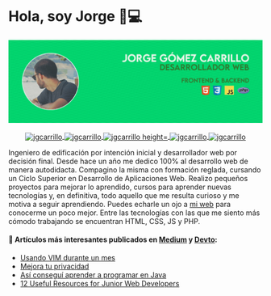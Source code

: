 # Hola, soy Jorge 👋💻

![Hola 👋, Soy Jorge Gómez, desarrollador web autodidacta 👨‍💻 de Murcia, Spain 🇪🇸](https://github.com/jgcarrillo/jgcarrillo/blob/master/GithubProfileImg.jpg)

<p align="center">
  <a href="https://twitter.com/jgcarrillo_" target="_blank">
    <img align="center" src="https://cdn.jsdelivr.net/npm/simple-icons@3.0.1/icons/twitter.svg" alt="jgcarrillo" height="28px" width="28px" />
  </a>
  <a href="https://es.linkedin.com/in/jgcarrilloweb" target="_blank">
    <img align="center" src="https://cdn.jsdelivr.net/npm/simple-icons@3.0.1/icons/linkedin.svg" alt="jgcarrillo" height="28px" width="28px" />
  </a>
  <a href="https://medium.com/@jgcarrillo" target="_blank">
    <img align="center" src="https://cdn.jsdelivr.net/npm/simple-icons@3.0.1/icons/medium.svg" alt="jgcarrillo height="28px" width="28px" />
  </a>
  <a href="https://codepen.io/jgcarrillo/" target="_blank">
    <img align="center" src="https://cdn.jsdelivr.net/npm/simple-icons@3.0.1/icons/codepen.svg" alt="jgcarrillo" height="28px" width="28px" />
  </a>
  <a href="https://dev.to/jgcarrillo" target="_blank">
    <img align="center" src="https://cdn.jsdelivr.net/npm/simple-icons@3.0.1/icons/dev-dot-to.svg" alt="jgcarrillo" height="28px" width="28px" />
  </a>                                                                                                                                                                                                                                                                                
</p>

Ingeniero de edificación por intención inicial y desarrollador web por decisión final. Desde hace un año me dedico 100% al desarrollo web de manera autodidacta. Compagino la misma con formación reglada, cursando un Ciclo Superior en Desarrollo de Aplicaciones Web. Realizo pequeños proyectos para mejorar lo aprendido, cursos para aprender nuevas tecnologías y, en definitiva, todo aquello que me resulta curioso y me motiva a seguir aprendiendo. Puedes echarle un ojo a [mi web](https://jgcarrillo.com/) para conocerme un poco mejor. Entre las tecnologías con las que me siento más cómodo trabajando se encuentran HTML, CSS, JS y PHP.

#### 📝 Artículos más interesantes publicados en [Medium](https://medium.com/@jgcarrillo) y [Devto](https://dev.to/jgcarrillo):
- [Usando VIM durante un mes](https://medium.com/@jgcarrillo/us%C3%A9-vim-durante-un-mes-este-fue-el-resultado-atajos-vs-code-621074d6be3b)
- [Mejora tu privacidad](https://medium.com/@jgcarrillo/hoy-puede-ser-un-buen-d%C3%ADa-para-mejorar-tu-privacidad-11c8e62c3571)
- [Así conseguí aprender a programar en Java](https://medium.com/@jgcarrillo/as%C3%AD-consegu%C3%AD-aprender-a-programar-en-java-9b90538cfb4)
- [12 Useful Resources for Junior Web Developers](https://dev.to/jgcarrillo/8-useful-resources-for-junior-web-developers-12mp)
